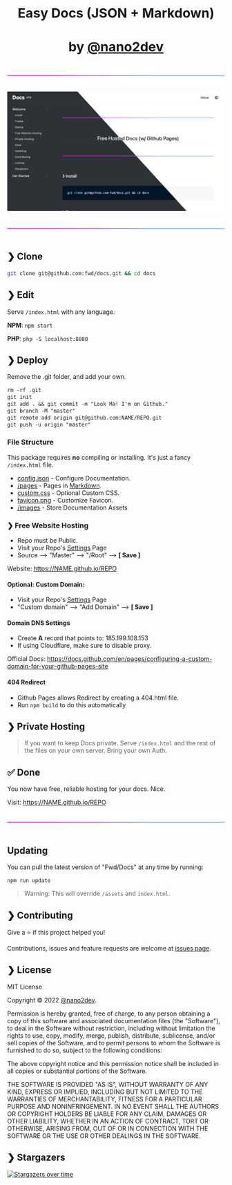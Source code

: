 <h2 align="center" style="font-size: 30px">Easy Docs (JSON + Markdown)</h2>
<h2 align="center" style="font-size: 30px">by <a href="https://twitter.com/nano2dev">@nano2dev</a></h2>

![line](https://github.com/fwd/n2/raw/master/.github/line.png)

![line](https://github.com/fwd/docs/raw/master/images/banner.png)

![line](https://github.com/fwd/n2/raw/master/.github/line.png)

## ❯ Clone

```bash
git clone git@github.com:fwd/docs.git && cd docs
```

## ❯ Edit

Serve ```/index.html``` with any language. 

**NPM**: ```npm start```

**PHP**: ```php -S localhost:8080```

## ❯ Deploy

Remove the .git folder, and add your own. 

```
rm -rf .git
git init
git add . && git commit -m "Look Ma! I'm on Github."
git branch -M "master"
git remote add origin git@github.com:NAME/REPO.git
git push -u origin "master"
```

### File Structure

This package requires **no** compiling or installing. It's just a fancy ```/index.html``` file. 

- [config.json](/config.json) - Configure Documentation.
- [/pages](/pages) - Pages in [Markdown](https://www.markdownguide.org/cheat-sheet/#basic-syntax).
- [custom.css](/custom.css) - Optional Custom CSS.
- [favicon.png](/favicon.png) - Customize Favicon.
- [/images](/images) - Store Documentation Assets

### ❯ Free Website Hosting

- Repo must be Public.
- Visit your Repo's [Settings](/../../settings/pages) Page
- Source --> "Master" --> "/Root" --> **\[ Save \]**

Website: https://NAME.github.io/REPO

#### Optional: Custom Domain:

- Visit your Repo's [Settings](/../../settings/pages) Page
- "Custom domain" --> "Add Domain" --> **\[ Save \]**

#### Domain DNS Settings
- Create **A** record that points to: 185.199.108.153
- If using Cloudflare, make sure to disable proxy.

Official Docs: https://docs.github.com/en/pages/configuring-a-custom-domain-for-your-github-pages-site

#### 404 Redirect
- Github Pages allows Redirect by creating a 404.html file.
- Run ```npm build``` to do this automatically

## ❯ Private Hosting

> If you want to keep Docs private. Serve ```/index.html``` and the rest of the files on your own server. Bring your own Auth.

## ✅ Done

You now have free, reliable hosting for your docs. Nice.

Visit: https://NAME.github.io/REPO

![line](https://github.com/fwd/n2/raw/master/.github/line.png)

## Updating

You can pull the latest version of "Fwd/Docs" at any time by running:

```
npm run update
```

> Warning: This will override ```/assets``` and ```index.html```. 

## ❯ Contributing

Give a ⭐️ if this project helped you!

Contributions, issues and feature requests are welcome at [issues page](https://github.com/fwd/n2/issues).

## ❯ License

MIT License

Copyright © 2022 [@nano2dev](https://twitter.com/nano2dev).

Permission is hereby granted, free of charge, to any person obtaining a copy
of this software and associated documentation files (the "Software"), to deal
in the Software without restriction, including without limitation the rights
to use, copy, modify, merge, publish, distribute, sublicense, and/or sell
copies of the Software, and to permit persons to whom the Software is
furnished to do so, subject to the following conditions:

The above copyright notice and this permission notice shall be included in all
copies or substantial portions of the Software.

THE SOFTWARE IS PROVIDED "AS IS", WITHOUT WARRANTY OF ANY KIND, EXPRESS OR
IMPLIED, INCLUDING BUT NOT LIMITED TO THE WARRANTIES OF MERCHANTABILITY,
FITNESS FOR A PARTICULAR PURPOSE AND NONINFRINGEMENT. IN NO EVENT SHALL THE
AUTHORS OR COPYRIGHT HOLDERS BE LIABLE FOR ANY CLAIM, DAMAGES OR OTHER
LIABILITY, WHETHER IN AN ACTION OF CONTRACT, TORT OR OTHERWISE, ARISING FROM,
OUT OF OR IN CONNECTION WITH THE SOFTWARE OR THE USE OR OTHER DEALINGS IN THE
SOFTWARE.

## ❯ Stargazers

[![Stargazers over time](https://starchart.cc/fwd/docs.svg)](https://github.com/fwd/docs)
